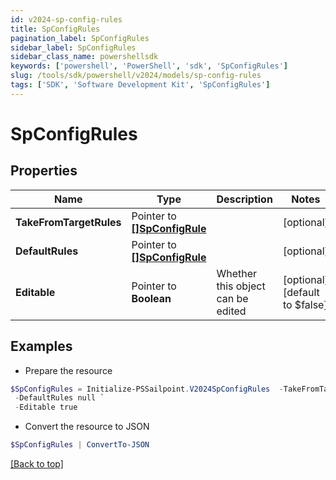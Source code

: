 ```yaml
---
id: v2024-sp-config-rules
title: SpConfigRules
pagination_label: SpConfigRules
sidebar_label: SpConfigRules
sidebar_class_name: powershellsdk
keywords: ['powershell', 'PowerShell', 'sdk', 'SpConfigRules'] 
slug: /tools/sdk/powershell/v2024/models/sp-config-rules
tags: ['SDK', 'Software Development Kit', 'SpConfigRules']
---
```



# SpConfigRules

## Properties

Name | Type | Description | Notes
------------ | ------------- | ------------- | -------------
**TakeFromTargetRules** |  Pointer to [**[]SpConfigRule**](sp-config-rule) |  | [optional] 
**DefaultRules** |  Pointer to [**[]SpConfigRule**](sp-config-rule) |  | [optional] 
**Editable** |  Pointer to **Boolean** | Whether this object can be edited | [optional] [default to $false]

## Examples

- Prepare the resource
```powershell
$SpConfigRules = Initialize-PSSailpoint.V2024SpConfigRules  -TakeFromTargetRules null `
 -DefaultRules null `
 -Editable true
```

- Convert the resource to JSON
```powershell
$SpConfigRules | ConvertTo-JSON
```


[[Back to top]](#) 

